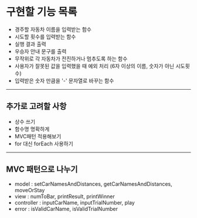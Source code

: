 # 구현할 기능 목록

- 경주할 자동차 이름을 입력받는 함수
- 시도할 횟수를 입력받는 함수
- 실행 결과 출력
- 우승자 안내 문구를 출력
- 무작위로 각 자동차가 전진하거나 멈추도록 하는 함수
- 사용자가 잘못된 값을 입력했을 때 예외 처리 (6자 이상의 이름, 숫자가 아닌 시도횟수)
- 입력받은 숫자 만큼을 '-' 문자열로 바꾸는 함수

---

## 추가로 고려할 사항

- 상수 쓰기
- 함수명 명확하게
- MVC패턴 적용해보기
- for 대신 forEach 사용하기

---

## MVC 패턴으로 나누기

- model : setCarNamesAndDistances, getCarNamesAndDistances, moveOrStay
- view : numToBar, printResult, printWinner
- controller : inputCarName, inputTrialNumber, play
- error : isValidCarName, isValidTrialNumber
